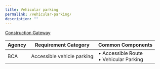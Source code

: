 ```yaml
---
title: Vehicular parking
permalink: /vehicular-parking/
description: ""
---
```

[Construction Gateway](/construction-gateway)

| Agency | Requirement Category | Common Components |
| -------- | -------- | -------- |
| BCA     | Accessible vehicle parking     | • Accessible Route <br>• Vehicular Parking     |


